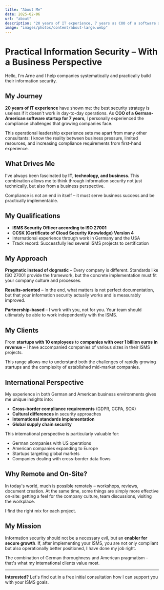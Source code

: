 ```yaml
---
title: "About Me"
date: 2025-02-06
url: "about"
description: "20 years of IT experience, 7 years as COO of a software startup, and a passion for practical information security."
image: "images/photos/content/about-large.webp"
---
```


# Practical Information Security – With a Business Perspective

Hello, I'm Arne and I help companies systematically and practically build their information security.

## My Journey

**20 years of IT experience** have shown me: the best security strategy is useless if it doesn't work in day-to-day operations. As **COO of a German-American software startup for 7 years**, I personally experienced the compliance challenges that growing companies face.

This operational leadership experience sets me apart from many other consultants: I know the reality between business pressure, limited resources, and increasing compliance requirements from first-hand experience.

## What Drives Me

I've always been fascinated by **IT, technology, and business**. This combination allows me to think through information security not just technically, but also from a business perspective.

Compliance is not an end in itself – it must serve business success and be practically implementable.

## My Qualifications

- **ISMS Security Officer according to ISO 27001**
- **CCSK (Certificate of Cloud Security Knowledge) Version 4**
- International experience through work in Germany and the USA
- Track record: Successfully led several ISMS projects to certification

## My Approach

**Pragmatic instead of dogmatic** – Every company is different. Standards like ISO 27001 provide the framework, but the concrete implementation must fit your company culture and processes.

**Results-oriented** – In the end, what matters is not perfect documentation, but that your information security actually works and is measurably improved.

**Partnership-based** – I work with you, not for you. Your team should ultimately be able to work independently with the ISMS.

## My Clients

From **startups with 10 employees** to **companies with over 1 billion euros in revenue** – I have accompanied companies of various sizes in their ISMS projects.

This range allows me to understand both the challenges of rapidly growing startups and the complexity of established mid-market companies.

## International Perspective

My experience in both German and American business environments gives me unique insights into:
- **Cross-border compliance requirements** (GDPR, CCPA, SOX)
- **Cultural differences** in security approaches
- **International standards implementation**
- **Global supply chain security**

This international perspective is particularly valuable for:
- German companies with US operations
- American companies expanding to Europe
- Startups targeting global markets
- Companies dealing with cross-border data flows

## Why Remote and On-Site?

In today's world, much is possible remotely – workshops, reviews, document creation. At the same time, some things are simply more effective on-site: getting a feel for the company culture, team discussions, visiting the workplace.

I find the right mix for each project.

## My Mission

Information security should not be a necessary evil, but an **enabler for secure growth**. If, after implementing your ISMS, you are not only compliant but also operationally better positioned, I have done my job right.

The combination of German thoroughness and American pragmatism – that's what my international clients value most.

---

**Interested?** Let's find out in a free initial consultation how I can support you with your ISMS goals.